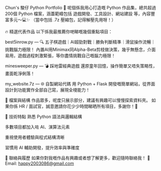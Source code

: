 Chun's 駿仔 Python Portfolio 🚀
呢個係我用心打造嘅 Python 作品集，總共超過 200個 Python 檔案，涵蓋範疇包括 遊戲開發、工具設計、網站建設 等，內容豐富多元～💻✨
（當中包括 .7z 壓縮包，記得解壓先用呀！）

🔥 精選代表作品
以下係我最推薦你哋睇嘅幾個重點項目：

best5inrow.py — 🔍 五子棋遊戲｜AI超勁對戰｜勝負判斷精準｜滑鼠操作流暢｜挑戰腦力極限！
內置AI用Minimax同Alpha-Beta剪枝做決策，幾乎無懸念，介面易用，遊戲過程刺激緊張，等你盡情挑戰自己嘅腦力極限！

minesweeper.py — 💣 踩地雷經典遊戲
還原童年回憶，操作簡單又唔失策略性，畫面乾淨俐落！

my_website.7z — 🌐 自製網站代碼
用 Python + Flask 開發嘅簡單網站，從界面設計到功能實作全部自己寫，展現全棧能力！

📂 檔案與結構
作品眾多，呢度只展示部分，建議有興趣可以慢慢探索資料夾。
如果你係 HR / 面試官，誠意邀請你花少少時間睇晒所有項目，多謝你！🙏

🧠 技術特點
熟悉 Python 語法與邏輯結構

多數項目都加入咗 AI、演算法元素

重視使用者體驗與程式結構清晰

習慣用 AI 輔助開發，提升效率與準確度

🔗 聯絡與履歷
如果你對我嘅作品有興趣或者想了解更多，歡迎隨時聯絡我！
📧 Email: happy2003086@gmail.com
